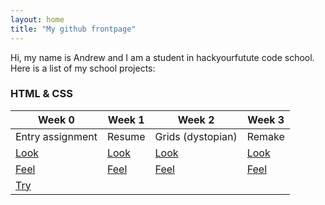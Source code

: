 ```yaml
---
layout: home
title: "My github frontpage"
---
```


Hi, my name is Andrew and I am a student in hackyourfutute code school.
Here is a list of my school projects: 

### HTML & CSS

| Week 0                                                            | Week 1                                                            | Week 2                                                            | Week 3                                                            |
|-------------------------------------------------------------------|-------------------------------------------------------------------|-------------------------------------------------------------------|-------------------------------------------------------------------|
| Entry assignment                                                  |                               Resume                              | Grids (dystopian)                                                 | Remake                                                            |
| [Look](https://acimanx.github.io/hyf-html-css/week0)              | [Look](https://acimanx.github.io/hyf-html-css/week1)              | [Look](https://acimanx.github.io/hyf-html-css/week2)              | [Look](https://acimanx.github.io/hyf-html-css/week3)              |
| [Feel](https://github.com/acimanx/hyf-html-css/tree/master/week0) | [Feel](https://github.com/acimanx/hyf-html-css/tree/master/week1) | [Feel](https://github.com/acimanx/hyf-html-css/tree/master/week2) | [Feel](https://github.com/acimanx/hyf-html-css/tree/master/week3) |
| [Try](https://codepen.io/acimanx/pen/rvZreW)                      |                                                                   |                                                                   |                                                                   |
